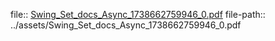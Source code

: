 file:: [Swing_Set_docs_Async_1738662759946_0.pdf](../assets/Swing_Set_docs_Async_1738662759946_0.pdf)
file-path:: ../assets/Swing_Set_docs_Async_1738662759946_0.pdf
